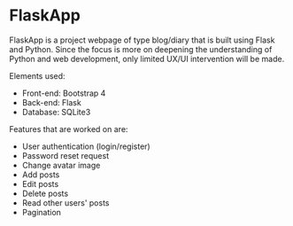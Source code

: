 # FlaskApp

FlaskApp is a project webpage of type blog/diary that is built using Flask and Python.
Since the focus is more on deepening the understanding of Python and web development, only limited UX/UI intervention
will be made.

Elements used:
* Front-end: Bootstrap 4
* Back-end: Flask
* Database: SQLite3

Features that are worked on are:
* User authentication (login/register)
* Password reset request
* Change avatar image
* Add posts
* Edit posts
* Delete posts
* Read other users' posts
* Pagination
